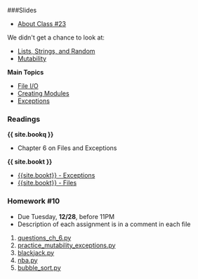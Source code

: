 <a name="class23"></a>

###Slides

* [About Class #23](classes/23/meta.html)


We didn't get a chance to look at: 

* [Lists, Strings, and Random](classes/20/lists_strings_random.html)
* [Mutability](classes/20/mutability.html)

__Main Topics__

* [File I/O](classes/23/files.html)
* [Creating Modules](classes/23/modules.html)
* [Exceptions](classes/23/exceptions.html)

<!--
__Optional__

* [Iterating With Indexes](classes/23/iterating_with_indexes.html)
* [Nested Loops, Nested Lists](classes/23/nested_loops.html)
* [List Comprehensions](classes/23/list_comprehensions.html)
-->

### Readings

__{{ site.bookq }}__

* Chapter 6 on Files and Exceptions

__{{ site.bookt }}__

* [{{site.bookt}} - Exceptions](http://www.openbookproject.net/thinkcs/python/english3e/exceptions.html)
* [{{site.bookt}} - Files](http://www.openbookproject.net/thinkcs/python/english3e/files.html)

<a name="homework10"></a>


### Homework #10

* Due Tuesday, __12/28__, before 11PM 
* Description of each assignment is in a comment in each file

1. [questions_ch_6.py](homework/hw10/questions_ch_6.py)
2. [practice_mutability_exceptions.py](homework/hw10/practice_mutability_exceptions.py)
3. [blackjack.py](homework/hw10/blackjack.py)
4. [nba.py](homework/hw10/nba.py)
5. [bubble_sort.py](homework/hw10/bubble_sort.py)

